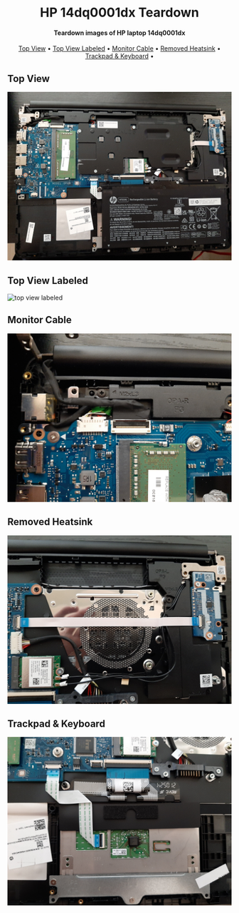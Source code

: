
<h1 align="center">
<br>
  HP 14dq0001dx Teardown
  <br>
</h1>

<h4 align="center">Teardown images of HP laptop 14dq0001dx</h4>

<p align="center">
  <a href="#top-view">Top View</a> •
  <a href="#top-view-labeled">Top View Labeled</a> •
  <a href="#monitor-cable">Monitor Cable</a> •
  <a href="#removed-heatsink">Removed Heatsink</a> •
  <a href="#trackpad-&-keyboard">Trackpad & Keyboard</a> •



</p>

## Top View

![top view](images/top-view.jpg)

## Top View Labeled

![top view labeled](images/top-view-labeled.png)

## Monitor Cable

![Monitor Cable](images/monitor-cable.jpg)

## Removed Heatsink

![Removed Heatsink](images/removed-heatsink.jpg)

## Trackpad & Keyboard

![Trackpad & Keyboard](images/trackpad-keyboard.jpg)